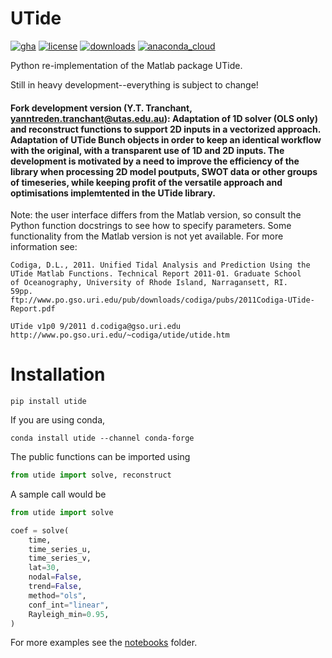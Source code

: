 # UTide

[![gha](https://github.com/wesleybowman/UTide/actions/workflows/tests.yml/badge.svg)](https://github.com/wesleybowman/UTide/actions)
[![license](https://anaconda.org/conda-forge/utide/badges/license.svg)](https://choosealicense.com/licenses/mit/)
[![downloads](https://anaconda.org/conda-forge/utide/badges/downloads.svg)](https://anaconda.org/conda-forge/utide)
[![anaconda_cloud](https://anaconda.org/conda-forge/utide/badges/version.svg)](https://anaconda.org/conda-forge/utide)

Python re-implementation of the Matlab package UTide.

Still in heavy development\--everything is subject to change!

#### Fork development version (Y.T. Tranchant, yanntreden.tranchant@utas.edu.au): Adaptation of 1D solver (OLS only) and reconstruct functions to support 2D inputs in a vectorized approach. Adaptation of UTide Bunch objects in order to keep an identical workflow with the original, with a transparent use of 1D and 2D inputs. The development is motivated by a need to improve the efficiency of the library when processing 2D model poutputs, SWOT data or other groups of timeseries, while keeping profit of the versatile approach and optimisations implemtented in the UTide library. 

Note: the user interface differs from the Matlab version, so consult the
Python function docstrings to see how to specify parameters. Some
functionality from the Matlab version is not yet available. For more
information see:

    Codiga, D.L., 2011. Unified Tidal Analysis and Prediction Using the
    UTide Matlab Functions. Technical Report 2011-01. Graduate School
    of Oceanography, University of Rhode Island, Narragansett, RI.
    59pp.
    ftp://www.po.gso.uri.edu/pub/downloads/codiga/pubs/2011Codiga-UTide-Report.pdf

    UTide v1p0 9/2011 d.codiga@gso.uri.edu
    http://www.po.gso.uri.edu/~codiga/utide/utide.htm

# Installation

``` shell
pip install utide
```

If you are using conda,

``` shell
conda install utide --channel conda-forge
```

The public functions can be imported using

``` python
from utide import solve, reconstruct
```

A sample call would be

``` python
from utide import solve

coef = solve(
    time,
    time_series_u,
    time_series_v,
    lat=30,
    nodal=False,
    trend=False,
    method="ols",
    conf_int="linear",
    Rayleigh_min=0.95,
)
```

For more examples see the
[notebooks](https://nbviewer.jupyter.org/github/wesleybowman/UTide/tree/master/notebooks/)
folder.
